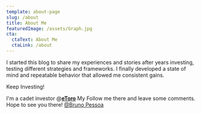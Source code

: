 ```yaml
---
template: about-page
slug: /about
title: About Me
featuredImage: /assets/Graph.jpg
cta:
  ctaText: About Me
  ctaLink: /about
---
```

 

I started this blog to share my experiences and stories after years investing, testing different strategies and frameworks. I finally developed a state of mind and repeatable behavior that allowed me consistent gains.

 
Keep Investing! 

I'm a cadet investor @[**eToro**](https://partners.etoro.com/B13657_A93880_TClick.aspx) My Follow me there and leave some comments. Hope to see you there!
[@Bruno Pessoa](https://www.etoro.com/people/pessoa_bs) 
